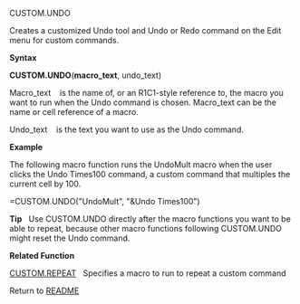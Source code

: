 CUSTOM.UNDO

Creates a customized Undo tool and Undo or Redo command on the Edit menu
for custom commands.

**Syntax**

**CUSTOM.UNDO**(**macro\_text**, undo\_text)

Macro\_text&nbsp;&nbsp;&nbsp;&nbsp;is the name of, or an R1C1-style
reference to, the macro you want to run when the Undo command is chosen.
Macro\_text can be the name or cell reference of a macro.

Undo\_text&nbsp;&nbsp;&nbsp;&nbsp;is the text you want to use as the
Undo command.

**Example**

The following macro function runs the UndoMult macro when the user
clicks the Undo Times100 command, a custom command that multiples the
current cell by 100.

\=CUSTOM.UNDO("UndoMult", "\&Undo Times100")

**Tip**&nbsp;&nbsp;&nbsp;Use CUSTOM.UNDO directly after the macro
functions you want to be able to repeat, because other macro functions
following CUSTOM.UNDO might reset the Undo command.

**Related Function**

[CUSTOM.REPEAT](CUSTOM.REPEAT.md)&nbsp;&nbsp;&nbsp;Specifies a macro to run to repeat a
custom command



Return to [README](README.md)

